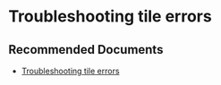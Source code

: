   <properties
	pageTitle="troubleshooting tile errors"
	description="troubleshooting tile errors"
	service="microsoft.PowerBIDedicated"
	resource="capacities"
	authors="pjfreitas"
	ms.author="pfreitas"	
	displayOrder="20"
	selfHelpType="generic"
	supportTopicIds="32628164"
	productPesIds="16334"
	cloudEnvironments="public, MoonCake, fairfax" 
	articleId="39636683-9b6d-e0a6-ce69-8165f8973185"
	ownershipId="PowerBI_PowerBI"
/>

# Troubleshooting tile errors

## **Recommended Documents**

* [Troubleshooting tile errors](https://docs.microsoft.com/power-bi/refresh-troubleshooting-tile-errors)
